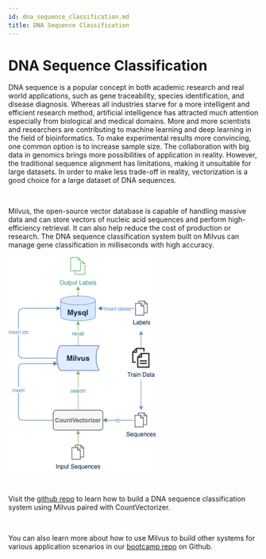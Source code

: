 ```yaml
---
id: dna_sequence_classification.md
title: DNA Sequence Classification
---
```


# DNA Sequence Classification 

DNA sequence is a popular concept in both academic research and real world applications, such as gene traceability, species identification, and disease diagnosis. Whereas all industries starve for a more intelligent and efficient research method, artificial intelligence has attracted much attention especially from biological and medical domains. More and more scientists and researchers are contributing to machine learning and deep learning in the field of bioinformatics. To make experimental results more convincing, one common option is to increase sample size. The collaboration with big data in genomics brings more possibilities of application in reality. However, the traditional sequence alignment has limitations, making it unsuitable for large datasets. In order to make less trade-off in reality, vectorization is a good choice for a large dataset of DNA sequences.

<br/>

Milvus, the open-source vector database is capable of handling massive data and can store vectors of nucleic acid sequences and perform high-efficiency retrieval. It can also help reduce the cost of production or research. The DNA sequence classification system built on Milvus can manage gene classification in milliseconds with high accuracy. 

![dna](../../../assets/dna.png)

<br/>

Visit the [github repo](https://github.com/milvus-io/bootcamp/tree/master/solutions/dna_sequence_classification) to learn how to build a DNA sequence classification system using Milvus paired with CountVectorizer.

<br/>

You can also learn more about how to use Milvus to build other systems for various application scenarios in our [bootcamp repo](https://github.com/milvus-io/bootcamp) on Github.

